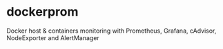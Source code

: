 # dockerprom
Docker host &amp; containers monitoring with Prometheus, Grafana, cAdvisor, NodeExporter and AlertManager

